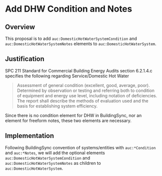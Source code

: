 # Add DHW Condition and Notes

## Overview

This proposal is to add `auc:DomesticHotWaterSystemCondition` and `auc:DomesticHotWaterSystemNotes` elements to `auc:DomesticHotWaterSystem`.

## Justification

SPC 211 Standard for Commercial Building Energy Audits section 6.2.1.4.c specifies the following regarding Service/Domestic Hot Water

> Assessment of general condition (excellent, good, average, poor). Determined by observation or testing and referring both to condition of equipment and energy use level, including notation of deficiencies. The report shall describe the methods of evaluation used and the basis for establishing system efficiency.

Since there is no condition element for DHW in BuildingSync, nor an element for freeform notes, these two elements are necessary.

## Implementation

Following BuildingSync convention of systems/entities with `auc:*Condition` and `auc:*Notes`, we will add the optional elements `auc:DomesticHotWaterSystemCondition` and `auc:DomesticHotWaterSystemNotes` as children to `auc:DomesticHotWaterSystem`.
